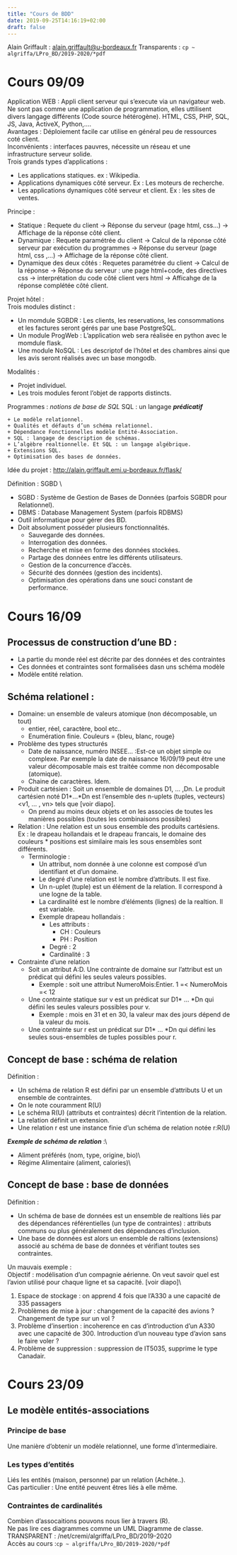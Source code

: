 ```yaml
---
title: "Cours de BDD"
date: 2019-09-25T14:16:19+02:00
draft: false
---
```

Alain Griffault : alain.griffault@u-bordeaux.fr
Transparents : `cp ~ algriffa/LPro_BD/2019-2020/*pdf`

# Cours 09/09

Application WEB : Appli client serveur qui s’execute via un navigateur web. Ne sont pas comme une application de programmation, elles uttilisent divers langage différents (Code source hétérogène). HTML, CSS, PHP, SQL, JS, Java, ActiveX, Python,….\
Avantages : Déploiement facile car utilise en général peu de ressources coté client.\
Inconvénients : interfaces pauvres, nécessite un réseau et une infrastructure serveur solide.\
Trois grands types d’applications :

+ Les applications statiques. ex : Wikipedia.
+ Applications dynamiques côté serveur. Ex : Les moteurs de recherche.
+ Les applications dynamiques côté serveur et client. Ex : les sites de ventes.

Principe :

+ Statique : Requete du client → Réponse du serveur (page html, css…) → Affichage de la réponse côté client.
+ Dynamique : Requete paramétrée du client → Calcul de la réponse côté serveur par exécution du programmes → Réponse du serveur (page html, css ,…) → Affichage de la réponse côté client.
+ Dynamique des deux côtés :
Requetes paramétrée du client → Calcul de la réponse → Réponse du serveur : une page html+code, des directives css → interprétation du code côté client vers html → Afficahge de la réponse complétée côté client.

Projet hôtel : \
Trois modules distinct :

+ Un momdule SGBDR : Les clients, les reservations, les consommations et les factures seront gérés par une base PostgreSQL.
+ Un module ProgWeb : L’application web sera réalisée en python avec le momdule flask.
+ Une module NoSQL : Les descriptof de l’hôtel et des chambres ainsi que les avis seront réalisés avec un base mongodb.

Modalités :
+ Projet individuel.
+ Les trois modules feront l’objet de rapports distincts.

Programmes :
*notions de base de SQL*
SQL : un langage ***prédicatif***

```
+ Le modèle relationnel.
+ Qualités et défauts d’un schéma relationnel.
+ Dépendance Fonctionnelles modèle Entité-Association.
+ SQL : langage de description de schémas.
+ L’algèbre realtionnelle. Et SQL : un langage algébrique.
+ Extensions SQL.
+ Optimisation des bases de données.
```
Idée du projet : http://alain.griffault.emi.u-bordeaux.fr/flask/

Définition : SGBD \

+ SGBD : Système de Gestion de Bases de Données (parfois SGBDR pour Relationnel).
+ DBMS : Database Management System (parfois RDBMS)
+ Outil informatique pour gérer des BD.
+ Doit absolument posséder plusieurs fonctionnalités.
    + Sauvegarde des données.
    + Interrogation des données.
    + Recherche et mise en forme des données stockées.
    + Partage des données entre les différents utilisateurs.
    + Gestion de la concurrence d’accès.
    + Sécurité des données (gestion des incidents).
    + Optimisation des opérations dans une souci constant de performance.

# Cours 16/09
## Processus de construction d’une BD :

+ La partie du monde réel est décrite par des données et des contraintes
+ Ces données et contraintes sont formalisées dasn uns schéma modèle
+ Modèle entité relation.

## Schéma relationel :
+ Domaine: un ensemble de valeurs atomique (non décomposable, un tout)
    + entier, réel, caractère, bool etc..
    + Enumération finie. Couleurs = {bleu, blanc, rouge}
+ Problème des types structurés
    + Date de naissance, numéro INSEE... :Est-ce un objet simple ou complexe. Par exemple la date de naissance 16/09/19 peut être une valeur décomposable mais est traitée comme non décomposable (atomique).
    + Chaine de caractères. Idem.
+ Produit cartésien : Soit un ensemble de domaines D1, … ,Dn. Le produit cartésien noté D1*...*Dn est l’ensemble des n-uplets (tuples, vecteurs) <v1, … , vn> tels que [voir diapo].
    + On prend au moins deux objets et on les associes de toutes les manières possibles (toutes les combinaisons possibles)
+ Relation : Une relation est un sous ensemble des produits cartésiens. Ex : le drapeau hollandais et le drapeau francais, le domaine des couleurs * positions est similaire mais les sous ensembles sont différents.
    + Terminologie :
        + Un attribut, nom donnée à une colonne est composé d’un identifiant et d’un domaine.
        + Le degré d’une relation est le nombre d’attributs. Il est fixe.
        + Un n-uplet (tuple) est un élément de la relation. Il correspond à une logne de la table.
        + La cardinalité est le nombre d’éléments (lignes) de la realtion. Il est variable.
        + Exemple drapeau hollandais :
            + Les attributs :
                + CH : Couleurs
                + PH : Position
            + Degré : 2
            + Cardinalité : 3
+ Contrainte d’une relation
    + Soit un attribut A:D. Une contrainte de domaine sur l’attribut est un prédicat qui défini les seules valeurs possibles.
        + Exemple : soit une attribut NumeroMois:Entier. 1 =< NumeroMois =< 12
    + Une contrainte statique sur v est un prédicat sur D1* … *Dn qui défini les seules valeurs possibles pour v.
        + Exemple : mois en 31 et en 30, la valeur max des jours dépend de la valeur du mois.
    + Une contrainte sur r est un prédicat sur D1* … *Dn qui défini les seules sous-ensembles de tuples possibles pour r.

## Concept de base : schéma de relation

Définition :
+ Un schéma de relation R est défini par un ensemble d’attributs U et un ensemble de contraintes.
+ On le note couramment R(U)
+ Le schéma R(U) (attributs et contraintes) décrit l’intention de la relation.
+ La relation définit un extension.
+ Une relation r est une instance finie d’un schéma de relation notée r:R(U)

***Exemple de schéma de relation*** :\
+ Aliment préférés (nom, type, origine, bio)\
+ Régime Alimentaire (aliment, calories)\

## Concept de base : base de données
Définition :
+ Un schéma de base de données est un ensemble de realtions liés par des dépendances référentielles (un type de contraintes) : attributs communs ou plus généralement des dépendances d’inclusion.
+ Une base de données est alors un ensemble de raltions (extensions) associé au schéma de base de données et vérifiant toutes ses contraintes.

Un mauvais exemple :\
	Objectif : modélisation d’un compagnie aérienne. On veut savoir quel est l’avion utilisé pour 	chaque ligne et sa capacité. [voir diapo]\

  1. Espace de stockage : on apprend 4 fois que l’A330 a une capacité de 335 passagers
  2. Problèmes de mise à jour : changement de la capacité des avions ? Changement de type sur un vol ?
  3. Problème d’insertion : incoherence en cas d’introduction d’un A330 avec une capacité de 300. Introduction d’un nouveau type d’avion sans le faire voler ?
  4. Problème de suppression : suppression de IT5035, supprime le type Canadair.

# Cours 23/09
## Le modèle entités-associations
### Principe de base
Une manière d’obtenir un modèle relationnel, une forme d’intermediaire.
### Les types d’entités
Liés les entités (maison, personne) par un relation (Achète..).\
Cas particulier : Une entité peuvent êtres liés à elle même.
### Contraintes de cardinalités
Combien d’assocaitions pouvons nous lier à travers (R).\
Ne pas lire ces diagrammes comme un UML Diagramme de classe.\
TRANSPARENT : /net/cremi/algriffa/LPro_BD/2019-2020\
Accès au cours :`cp ~ algriffa/LPro_BD/2019-2020/*pdf`
